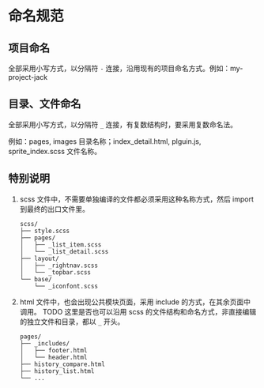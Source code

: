 # 命名规范

## 项目命名
全部采用小写方式，以分隔符 `-` 连接，沿用现有的项目命名方式。例如：my-project-jack

## 目录、文件命名
全部采用小写方式，以分隔符 `_` 连接，有复数结构时，要采用复数命名法。

例如：pages, images 目录名称；index_detail.html, plguin.js, sprite_index.scss 文件名称。

## 特别说明
1. scss 文件中，不需要单独编译的文件都必须采用这种名称方式，然后 import 到最终的出口文件里。

    ```
    scss/
    ├── style.scss
    ├── pages/
    │   ├── _list_item.scss
    │   └── _list_detail.scss
    ├── layout/
    │   ├── _rightnav.scss
    │   └── _topbar.scss
    └── base/
        └── _iconfont.scss
    ```
    
2. html 文件中，也会出现公共模块页面，采用 include 的方式，在其余页面中调用。
    TODO 这里是否也可以沿用 scss 的文件结构和命名方式，非直接编辑的独立文件和目录，都以 `_` 开头。

    ```
    pages/
    ├── _includes/
    │   ├── footer.html
    │   └── header.html
    ├── history_compare.html
    ├── history_list.html
    └── ...
    ```